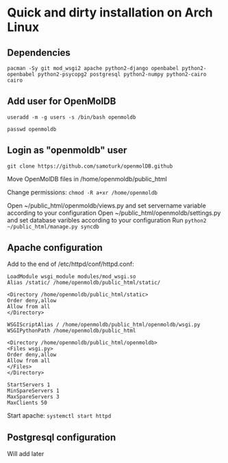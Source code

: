 Quick and dirty installation on Arch Linux
============
## Dependencies
`pacman -Sy git mod_wsgi2 apache python2-django openbabel python2-openbabel python2-psycopg2 postgresql python2-numpy python2-cairo cairo`

## Add user for OpenMolDB
`useradd -m -g users -s /bin/bash openmoldb`

`passwd openmoldb` 

## Login as "openmoldb" user
`git clone https://github.com/samoturk/openmolDB.github`

Move OpenMolDB files in /home/openmoldb/public_html

Change permissions: `chmod -R a+xr /home/openmoldb`

Open ~/public_html/openmoldb/views.py and set servername variable according to your configuration
Open ~/public_html/openmoldb/settings.py and set database varibles according to your configuration
Run `python2 ~/public_html/manage.py syncdb`

## Apache configuration
Add to the end of /etc/httpd/conf/httpd.conf:
```
LoadModule wsgi_module modules/mod_wsgi.so
Alias /static/ /home/openmoldb/public_html/static/

<Directory /home/openmoldb/public_html/static>
Order deny,allow
Allow from all
</Directory>

WSGIScriptAlias / /home/openmoldb/public_html/openmoldb/wsgi.py
WSGIPythonPath /home/openmoldb/public_html

<Directory /home/openmoldb/public_html/openmoldb>
<Files wsgi.py>
Order deny,allow
Allow from all
</Files>
</Directory>

StartServers 1
MinSpareServers 1
MaxSpareServers 3
MaxClients 50
```

Start apache: `systemctl start httpd`

## Postgresql configuration
Will add later
